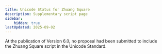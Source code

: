 ```yaml
---
title: Unicode Status for Zhuang Square
description: Supplementary script page
sidebar:
    hidden: true
lastUpdated: 2025-09-02
---
```


At the publication of Version 6.0, no proposal had been submitted to include the Zhuang Square script in the Unicode Standard.

[comment]: # (end of intro)

[comment]: # (start of blocks)



[comment]: # (end of blocks)

[comment]: # (start of chars)



[comment]: # (end of chars)

[comment]: # (start of rest)


